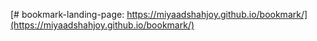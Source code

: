 [# bookmark-landing-page: https://miyaadshahjoy.github.io/bookmark/](https://miyaadshahjoy.github.io/bookmark/)
